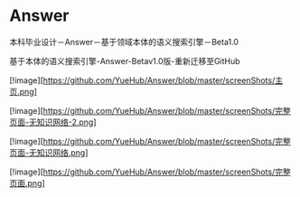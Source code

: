 # Answer

本科毕业设计－Answer－基于领域本体的语义搜索引擎－Beta1.0

基于本体的语义搜索引擎-Answer-Betav1.0版-重新迁移至GitHub

[!image][https://github.com/YueHub/Answer/blob/master/screenShots/主页.png]

[!image][https://github.com/YueHub/Answer/blob/master/screenShots/完整页面-无知识网络-2.png]

[!image][https://github.com/YueHub/Answer/blob/master/screenShots/完整页面-无知识网络.png]

[!image][https://github.com/YueHub/Answer/blob/master/screenShots/完整页面.png]
